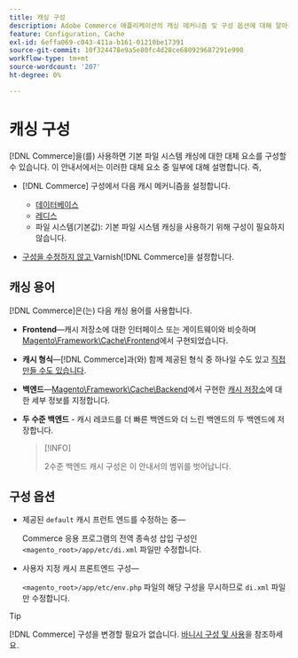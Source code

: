 ```yaml
---
title: 캐싱 구성
description: Adobe Commerce 애플리케이션의 캐싱 메커니즘 및 구성 옵션에 대해 알아봅니다. 기본 파일 시스템 캐싱의 대안을 살펴봅니다.
feature: Configuration, Cache
exl-id: 6effa069-c043-411a-b161-01210be17391
source-git-commit: 10f324478e9a5e80fc4d28ce680929687291e990
workflow-type: tm+mt
source-wordcount: '207'
ht-degree: 0%

---
```


# 캐싱 구성

[!DNL Commerce]을(를) 사용하면 기본 파일 시스템 캐싱에 대한 대체 요소를 구성할 수 있습니다. 이 안내서에서는 이러한 대체 요소 중 일부에 대해 설명합니다. 즉,

- [!DNL Commerce] 구성에서 다음 캐시 메커니즘을 설정합니다.

   - [데이터베이스](https://developer.adobe.com/commerce/php/development/cache/partial/database-caching/)
   - [레디스](config-redis.md)
   - 파일 시스템(기본값): 기본 파일 시스템 캐싱을 사용하기 위해 구성이 필요하지 않습니다.

- [ 구성을 수정하지 않고 ](config-varnish.md)Varnish[!DNL Commerce]을 설정합니다.

## 캐싱 용어

[!DNL Commerce]은(는) 다음 캐싱 용어를 사용합니다.

- **Frontend**—캐시 저장소에 대한 인터페이스 또는 게이트웨이와 비슷하며 [Magento\Framework\Cache\Frontend](https://github.com/magento/magento2/tree/2.4/lib/internal/Magento/Framework/Cache/Frontend)에서 구현되었습니다.
- **캐시 형식**—[!DNL Commerce]과(와) 함께 제공된 형식 중 하나일 수도 있고 [직접 만들 수도 있습니다](https://developer.adobe.com/commerce/php/development/cache/partial/cache-type/).
- **백엔드**—[Magento\Framework\Cache\Backend](https://framework.zend.com/manual/1.12/en/zend.cache.backends.html)에서 구현한 [캐시 저장소](https://github.com/magento/magento2/tree/2.4/lib/internal/Magento/Framework/Cache/Backend)에 대한 세부 정보를 지정합니다.
- **두 수준 백엔드** - 캐시 레코드를 더 빠른 백엔드와 더 느린 백엔드의 두 백엔드에 저장합니다.

  >[!INFO]
  >
  >2수준 백엔드 캐시 구성은 이 안내서의 범위를 벗어납니다.

## 구성 옵션

- 제공된 `default` 캐시 프런트 엔드를 수정하는 중—

  Commerce 응용 프로그램의 전역 종속성 삽입 구성인 `<magento_root>/app/etc/di.xml` 파일만 수정합니다.

- 사용자 지정 캐시 프론트엔드 구성—

  `<magento_root>/app/etc/env.php` 파일의 해당 구성을 무시하므로 `di.xml` 파일만 수정합니다.

>[!TIP]
>
>[!DNL Commerce] 구성을 변경할 필요가 없습니다. [바니시 구성 및 사용](config-varnish.md)을 참조하세요.
